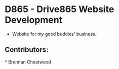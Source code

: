 # D865 - Drive865 Website Development
* Website for my good buddies' business.
<h2>Contributors:</h2>
* Brennan Cheatwood
